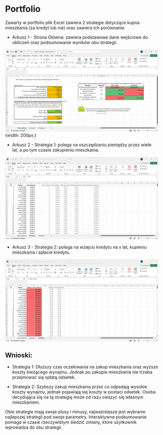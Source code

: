 # Portfolio
Zawarty w portfolio plik Excel zawiera 2 strategie dotyczące kupna mieszkania (za kredyt lub nie) oraz zawiera ich porównanie.

- Arkusz 1 - Strona Główna: zawiera podstawowe dane wejściowe do obliczeń oraz podsumowanie wyników obu strategii.

![Arkusz 1 - Strona Główna](images/excel1.png){width: 200px;}

- Arkusz 2 - Strategia 1: polega na oszczędzaniu pieniędzy przez wiele lat, a po tym czasie zakupieniu mieszkania.

![Arkusz 2 - Strategia 1](images/excel2.png)

- Arkusz 3 - Strategia 2: polega na wzięciu kredytu na x lat, kupieniu mieszkania i spłacie kredytu.

![Arkusz 3 - Strategia 2](images/excel3.png)

## Wnioski:

- Strategia 1: Dłuższy czas oczekiwania na zakup mieszkania oraz wyższe koszty bieżącego wynajmu. Jednak po zakupie mieszkania nie trzeba przejmować się spłatą odsetek.

- Strategia 2: Szybszy zakup mieszkania przez co odpadają wysokie koszty wynajmu, jednak pojawiają się koszty w postaci odsetek. Osoba decydująca się na tą strategię może od razu cieszyć się własnym mieszkaniem.

Obie strategie mają swoje plusy i minusy, najważniejsze jest wybranie najlepszej strategii pod swoje parametry. Interaktywne podsumowanie pomaga w czasie rzeczywistym śledzić zmiany, które użytkownik wprowadza do obu strategii.
